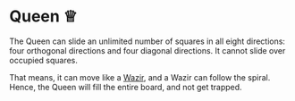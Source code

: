 # Queen &#x2655;

The Queen can slide an unlimited number of squares in all eight 
directions: four orthogonal directions and four diagonal directions.
It cannot slide over occupied squares.

That means, it can move like a [Wazir](wazir.html), and a Wazir 
can follow the spiral. Hence, the Queen will fill the entire board,
and not get trapped.

<div class      = "trapped"
     data-piece = "queen"> 
</div>  

